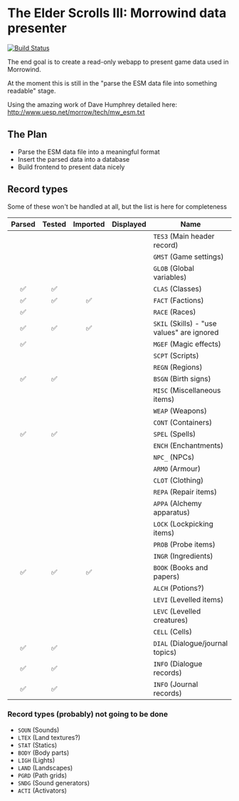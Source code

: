 # The Elder Scrolls III: Morrowind data presenter

[![Build Status](https://travis-ci.org/sevenseacat/esm-data-presenter.svg?branch=master)](https://travis-ci.org/sevenseacat/esm-data-presenter)

The end goal is to create a read-only webapp to present game data used in Morrowind.

At the moment this is still in the "parse the ESM data file into something readable" stage.

Using the amazing work of Dave Humphrey detailed here: http://www.uesp.net/morrow/tech/mw_esm.txt

## The Plan

- Parse the ESM data file into a meaningful format
- Insert the parsed data into a database
- Build frontend to present data nicely

## Record types

Some of these won't be handled at all, but the list is here for completeness

| Parsed | Tested | Imported | Displayed | Name |
| :---:  | :---:  | :---:    | :---:     |------|
|        |        |          |           | `TES3` (Main header record) |
|        |        |          |           | `GMST` (Game settings) |
|        |        |          |           | `GLOB` (Global variables) |
| ✅      | ✅     |          |           | `CLAS` (Classes) |
| ✅      | ✅     | ✅       |           | `FACT` (Factions) |
| ✅      |       |          |           | `RACE` (Races) |
| ✅     | ✅      | ✅       |           | `SKIL` (Skills) - "use values" are ignored |
| ✅      |       |          |           | `MGEF` (Magic effects) |
|        |        |          |           | `SCPT` (Scripts) |
|        |        |          |           | `REGN` (Regions) |
| ✅     | ✅      |          |           | `BSGN` (Birth signs) |
|        |        |          |           | `MISC` (Miscellaneous items) |
|        |        |          |           | `WEAP` (Weapons) |
|        |        |          |           | `CONT` (Containers) |
| ✅      | ✅     |          |           | `SPEL` (Spells) |
|        |        |          |           | `ENCH` (Enchantments) |
|        |        |          |           | `NPC_` (NPCs) |
|        |        |          |           | `ARMO` (Armour) |
|        |        |          |           | `CLOT` (Clothing) |
|        |        |          |           | `REPA` (Repair items) |
|        |        |          |           | `APPA` (Alchemy apparatus) |
|        |        |          |           | `LOCK` (Lockpicking items) |
|        |        |          |           | `PROB` (Probe items) |
|        |        |          |           | `INGR` (Ingredients) |
| ✅      | ✅     | ✅       |           | `BOOK` (Books and papers) |
|        |        |          |           | `ALCH` (Potions?) |
|        |        |          |           | `LEVI` (Levelled items) |
|        |        |          |           | `LEVC` (Levelled creatures) |
|        |        |          |           | `CELL` (Cells) |
| ✅      | ✅     |          |           | `DIAL` (Dialogue/journal topics) |
| ✅      | ✅     |          |           | `INFO` (Dialogue records) |
| ✅      | ✅     |          |           | `INFO` (Journal records) |

### Record types (probably) not going to be done

- `SOUN` (Sounds)
- `LTEX` (Land textures?)
- `STAT` (Statics)
- `BODY` (Body parts)
- `LIGH` (Lights)
- `LAND` (Landscapes)
- `PGRD` (Path grids)
- `SNDG` (Sound generators)
- `ACTI` (Activators)
